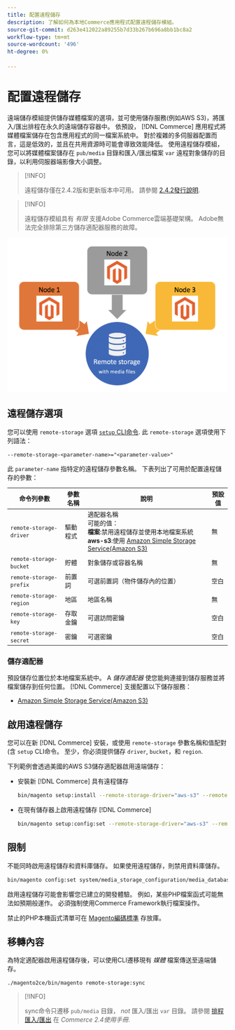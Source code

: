 ```yaml
---
title: 配置遠程儲存
description: 了解如何為本地Commerce應用程式配置遠程儲存模組。
source-git-commit: d263e412022a89255b7d33b267b696a8bb1bc8a2
workflow-type: tm+mt
source-wordcount: '496'
ht-degree: 0%

---
```


# 配置遠程儲存

遠端儲存模組提供儲存媒體檔案的選項，並可使用儲存服務(例如AWS S3)，將匯入/匯出排程在永久的遠端儲存容器中。 依預設， [!DNL Commerce] 應用程式將媒體檔案儲存在包含應用程式的同一檔案系統中。 對於複雜的多伺服器配置而言，這是低效的，並且在共用資源時可能會導致效能降低。 使用遠程儲存模組，您可以將媒體檔案儲存在 `pub/media` 目錄和匯入/匯出檔案 `var` 遠程對象儲存的目錄，以利用伺服器端影像大小調整。

>[!INFO]
>
>遠程儲存僅在2.4.2版和更新版本中可用。 請參閱 [2.4.2發行說明](https://devdocs.magento.com/guides/v2.4/release-notes/open-source-2-4-2.html).

>[!INFO]
>
>遠程儲存模組具有 _有限_ 支援Adobe Commerce雲端基礎架構。 Adobe無法完全排除第三方儲存適配器服務的故障。

![綱要影像](../../assets/configuration/remote-storage-schema.png)

## 遠程儲存選項

您可以使用 `remote-storage` 選項 [`setup` CLI命令][setup]. 此 `remote-storage` 選項使用下列語法：

```text
--remote-storage-<parameter-name>="<parameter-value>"
```

此 `parameter-name` 指特定的遠程儲存參數名稱。 下表列出了可用於配置遠程儲存的參數：

| 命令列參數 | 參數名稱 | 說明 | 預設值 |
|--- |--- |--- |--- |
| `remote-storage-driver` | 驅動程式 | 適配器名稱<br>可能的值：<br>**檔案**:禁用遠程儲存並使用本地檔案系統&#x200B;<br>**aws-s3**:使用 [Amazon Simple Storage Service(Amazon S3)](remote-storage-aws-s3.md) | 無 |
| `remote-storage-bucket` | 貯體 | 對象儲存或容器名稱 | 無 |
| `remote-storage-prefix` | 前置詞 | 可選前置詞（物件儲存內的位置） | 空白 |
| `remote-storage-region` | 地區 | 地區名稱 | 無 |
| `remote-storage-key` | 存取金鑰 | 可選訪問密鑰 | 空白 |
| `remote-storage-secret` | 密鑰 | 可選密鑰 | 空白 |

### 儲存適配器

預設儲存位置位於本地檔案系統中。 A _儲存適配器_ 使您能夠連接到儲存服務並將檔案儲存到任何位置。 [!DNL Commerce] 支援配置以下儲存服務：

- [Amazon Simple Storage Service(Amazon S3)](remote-storage-aws-s3.md)

## 啟用遠程儲存

您可以在新 [!DNL Commerce] 安裝，或使用 `remote-storage` 參數名稱和值配對(含 `setup` CLI命令。 至少，你必須提供儲存 `driver`, `bucket`，和 `region`.

下列範例會透過美國的AWS S3儲存適配器啟用遠端儲存：

- 安裝新 [!DNL Commerce] 具有遠程儲存

   ```bash
   bin/magento setup:install --remote-storage-driver="aws-s3" --remote-storage-bucket="myBucket" --remote-storage-region="us-east-1"
   ```

- 在現有儲存器上啟用遠程儲存 [!DNL Commerce]

   ```bash
   bin/magento setup:config:set --remote-storage-driver="aws-s3" --remote-storage-bucket="myBucket" --remote-storage-region="us-east-1"
   ```

## 限制

不能同時啟用遠程儲存和資料庫儲存。 如果使用遠程儲存，則禁用資料庫儲存。

```bash
bin/magento config:set system/media_storage_configuration/media_database 0
```

啟用遠程儲存可能會影響您已建立的開發體驗。 例如，某些PHP檔案函式可能無法如預期般運作。 必須強制使用Commerce Framework執行檔案操作。

禁止的PHP本機函式清單可在 [Magento編碼標準] 存放庫。

## 移轉內容

為特定適配器啟用遠程儲存後，可以使用CLI遷移現有 _媒體_ 檔案傳送至遠端儲存。

```bash
./magento2ce/bin/magento remote-storage:sync
```

>[!INFO]
>
>sync命令只遷移 `pub/media` 目錄， _not_ 匯入/匯出 `var` 目錄。 請參閱 [排程匯入/匯出][import-export] 在 _Commerce 2.4使用手冊_.

<!-- link definitions -->

[import-export]: https://docs.magento.com/user-guide/system/data-scheduled-import-export.html
[Magento編碼標準]: https://github.com/magento/magento-coding-standard/blob/develop/Magento2/Sniffs/Functions/DiscouragedFunctionSniff.php
[setup]: ../../installation/tutorials/deployment.md
